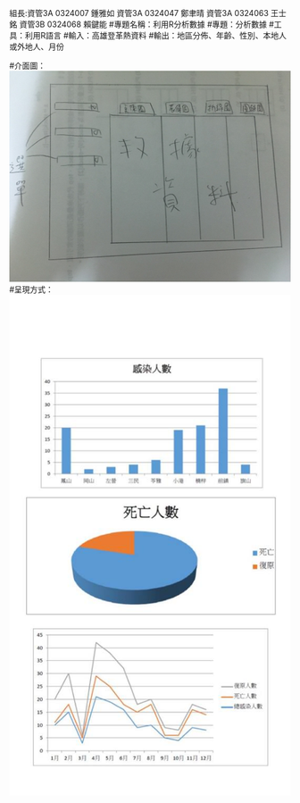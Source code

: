 組長:資管3A 0324007 鍾雅如
資管3A 0324047 鄭聿晴 資管3A 0324063 王士銘 資管3B 0324068 賴鍵能
#專題名稱：利用R分析數據
#專題：分析數據
#工具：利用R語言
#輸入：高雄登革熱資料
#輸出：地區分佈、年齡、性別、本地人或外地人、月份

#介面圖：
![image](https://github.com/0324007/oose_0324007/blob/master/%E7%B3%BB%E7%B5%B1%E4%BB%8B%E9%9D%A2.jpg)
#呈現方式：
![image](https://github.com/0324007/oose_0324007/blob/master/123.jpg)
